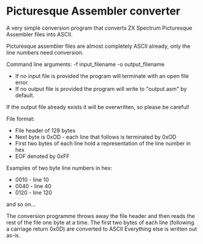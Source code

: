 # Picturesque Assembler converter

A very simple conversion program that converts ZX Spectrum Picturesque Assembler files into ASCII. 

Picturesque assembler files are almost completely ASCII already, only the line numbers need conversion.

Command line arguments:
-f input_filename
-o output_filename

<ul>
  <li>If no input file is provided the program will terminate with an open file error.</li>
  <li>If no output file is provided the program will write to "output.asm" by default.</li>
</ul>

If the output file already exists it will be overwritten, so please be careful!

File format:
<ul>
  <li>File header of 128 bytes</li>
  <li>Next byte is 0xOD - each line that follows is terminated by 0xOD</li>
  <li>First two bytes of each line hold a representation of the line number in hex</li>
  <li>EOF denoted by 0xFF</li>
</ul>
  
Examples of two byte line numbers in hex:
<ul>
  <li>0010 - line 10</li>
  <li>0040 - line 40</li>
  <li>0120 - line 120</li>
</ul>
and so on...
<br>

The conversion programme throws away the file header and then reads the rest of the file one byte at a time.
The first two bytes of each line (following a carriage return 0x0D) are converted to ASCII
Everything else is written out as-is.

